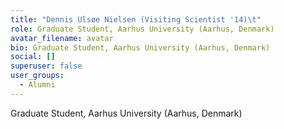 ```yaml
---
title: "Dennis Ulsøe Nielsen (Visiting Scientist '14)\t"
role: Graduate Student, Aarhus University (Aarhus, Denmark)
avatar_filename: avatar
bio: Graduate Student, Aarhus University (Aarhus, Denmark)
social: []
superuser: false
user_groups:
  - Alumni
---
```

Graduate Student, Aarhus University (Aarhus, Denmark)
